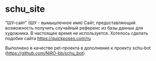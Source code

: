 # schu_site
"ШУ-сайт" (ШУ - вымышленное имя)
Сайт, предоставляющий возможность получить случайный референс из базы данных для художника. В настоящее время не используется.
Хотелось сделать подобие сайта https://quickposes.com/ru

Выполнено в качестве pet-проекта в дополнение к проекту schu-bot (https://github.com/NiRO-bb/schu_bot)
